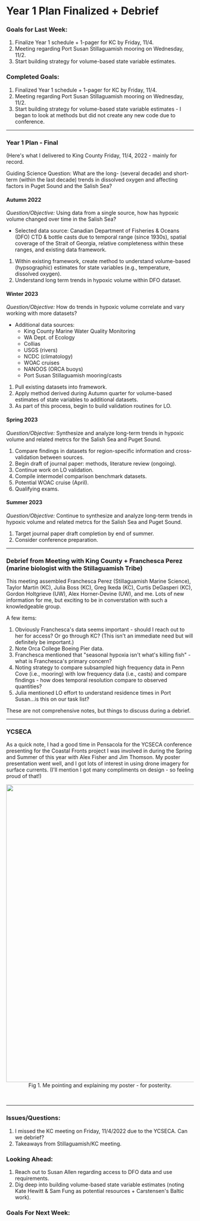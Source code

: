 # Year 1 Plan Finalized + Debrief

### Goals for Last Week:
1. Finalize Year 1 schedule + 1-pager for KC by Friday, 11/4.
2. Meeting regarding Port Susan Stillaguamish mooring on Wednesday, 11/2.
3. Start building strategy for volume-based state variable estimates.

### Completed Goals:
1. Finalized Year 1 schedule + 1-pager for KC by Friday, 11/4.
2. Meeting regarding Port Susan Stillaguamish mooring on Wednesday, 11/2.
3. Start building strategy for volume-based state variable estimates - I began to look at methods but did not create any new code due to conference.

---

### Year 1 Plan - Final

(Here's what I delivered to King County Friday, 11/4, 2022 - mainly for record.

Guiding Science Question: What are the long- (several decade) and short-term (within the last decade) trends in dissolved oxygen and affecting factors in Puget Sound and the Salish Sea?

#### Autumn 2022
*Question/Objective:* Using data from a single source, how has hypoxic volume changed over time in the Salish Sea?
  - Selected data source: Canadian Department of Fisheries & Oceans (DFO) CTD & bottle casts due to temporal range (since 1930s), spatial coverage of the Strait of Georgia, relative completeness within these ranges, and existing data framework.

1. Within existing framework, create method to understand volume-based (hypsographic) estimates for state variables (e.g., temperature, dissolved oxygen).
2. Understand long term trends in hypoxic volume within DFO dataset.

#### Winter 2023
*Question/Objective:* How do trends in hypoxic volume correlate and vary working with more datasets?
  - Additional data sources:
    - King County Marine Water Quality Monitoring
    - WA Dept. of Ecology
    - Collias
    - USGS (rivers)
    - NCDC (climatology)
    - WOAC cruises
    - NANOOS (ORCA buoys)
    - Port Susan Stillaguamish mooring/casts

1. Pull existing datasets into framework.
2. Apply method derived during Autumn quarter for volume-based estimates of state variables to additional datasets.
3. As part of this process, begin to build validation routines for LO.

#### Spring 2023
*Question/Objective:* Synthesize and analyze long-term trends in hypoxic volume and related metrcs for the Salish Sea and Puget Sound.
1. Compare findings in datasets for region-specific information and cross-validation between sources.
2. Begin draft of journal paper: methods, literature review (ongoing).
3. Continue work on LO validation.
4. Compile intermodel comparison benchmark datasets.
5. Potential WOAC cruise (April).
6. Qualifying exams.

#### Summer 2023
*Question/Objective:* Continue to synthesize and analyze long-term trends in hypoxic volume and related metrcs for the Salish Sea and Puget Sound.
1. Target journal paper draft completion by end of summer.
2. Consider conference preparation.

--- 

### Debrief from Meeting with King County + Franchesca Perez (marine biologist with the Stillaguamish Tribe)

This meeting assembled Franchesca Perez (Stillaguamish Marine Science), Taylor Martin (KC), Julia Boss (KC), Greg Ikeda (KC), Curtis DeGasperi (KC), Gordon Holtgrieve (UW), Alex Horner-Devine (UW), and me. Lots of new information for me, but exciting to be in converstation with such a knowledgeable group.

A few items:
1. Obviously Franchesca's data seems important - should I reach out to her for access? Or go through KC? (This isn't an immediate need but will definitely be important.)
2. Note Orca College Boeing Pier data.
3. Franchesca mentioned that "seasonal hypoxia isn't what's killing fish" - what is Franchesca's primary concern?
4. Noting strategy to compare subsampled high frequency data in Penn Cove (i.e., mooring) with low frequency data (i.e., casts) and compare findings - how does temporal resolution compare to observed quantities?
5. Julia mentioned LO effort to understand residence times in Port Susan...is this on our task list?

These are not comprehensive notes, but things to discuss during a debrief.

---

### YCSECA

As a quick note, I had a good time in Pensacola for the YCSECA conference presenting for the Coastal Fronts project I was involved in during the Spring and Summer of this year with Alex Fisher and Jim Thomson. My poster presentation went well, and I got lots of interest in using drone imagery for surface currents. (I'll mention I got many compliments on design - so feeling proud of that!)

<p style="text-align:center;"><img src="https://user-images.githubusercontent.com/55995675/200405728-34128c73-bfa7-433e-aae7-6ede85bd0ce4.png" width="800"/><br>Fig 1. Me pointing and explaining my poster - for posterity.</p><br>

---

### Issues/Questions:
1. I missed the KC meeting on Friday, 11/4/2022 due to the YCSECA. Can we debrief?
2. Takeaways from Stillaguamish/KC meeting.

### Looking Ahead:
1. Reach out to Susan Allen regarding access to DFO data and use requirements.
2. Dig deep into building volume-based state variable estimates (noting Kate Hewitt & Sam Fung as potential resources + Carstensen's Baltic work).

### Goals For Next Week:
